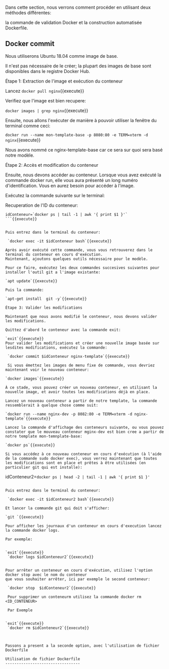 Dans cette section, nous verrons comment procéder en utilisant deux méthodes différentes: 

la commande de validation Docker et la construction automatisée Dockerfile.

Docker commit
-------------

Nous utiliserons Ubuntu 18.04 comme image de base.

Il n'est pas nécessaire de le créer; la plupart des images de base sont disponibles dans le registre Docker Hub.

Étape 1: Extraction de l'image et exécution du conteneur

 Lancez `docker pull nginx`{{execute}}

 Verifiez que l'image est bien recupere:

 `docker images | grep nginx`{{execute}}


Ensuite, nous allons l'exécuter de manière à pouvoir utiliser la fenêtre du terminal comme ceci:


`docker run --name mon-template-base -p 8080:80 -e TERM=xterm -d nginx`{{execute}}

Nous avons nommé ce nginx-template-base car ce sera sur quoi sera basé notre modèle.

Étape 2: Accès et modification du conteneur

Ensuite, nous devons accéder au conteneur. 
Lorsque vous avez exécuté la commande docker run, elle vous aura présenté un long numéro d'identification. 
Vous en aurez besoin pour accéder à l'image. 

Exécutez la commande suivante sur le terminal:

Recuperation de l'ID du conteneur:

```
idConteneur=`docker ps | tail -1 | awk '{ print $1 }'` 
```{{execute}}


Puis entrez dans le terminal du conteneur:

 `docker exec -it $idConteneur bash`{{execute}}

Après avoir exécuté cette commande, vous vous retrouverez dans le terminal du conteneur en cours d'exécution. 
Maintenant, ajoutons quelques outils nécessaire pour le modèle. 

Pour ce faire, exécutez les deux commandes succesives suivantes pour installer l'outil git a l'image existante:

`apt update`{{execute}}

Puis la commande:

`apt-get install  git -y`{{execute}}

Étape 3: Valider les modifications

Maintenant que nous avons modifié le conteneur, nous devons valider les modifications. 

Quittez d'abord le conteneur avec la commande exit:

`exit`{{execute}}
Pour valider les modifications et créer une nouvelle image basée sur lesdites modifications, exécutez la commande:

 `docker commit $idConteneur nginx-template`{{execute}}

 Si vous émettez les images de menu fixe de commande, vous devriez maintenant voir le nouveau conteneur:

`docker images`{{execute}}

À ce stade, vous pouvez créer un nouveau conteneur, en utilisant la nouvelle image, et avoir toutes les modifications déjà en place. 

Lancez un nouveau conteneur a partir de notre template, la commande ressemblerait à quelque chose comme suit:

`docker run --name nginx-dev -p 8082:80 -e TERM=xterm -d nginx-template`{{execute}}

Lancez la commande d'affichage des conteneurs suivante, ou vous pouvez constater que le mouveau conteneur mginx-dev est bien cree a partir de notre template mon-temnplate-base:

`docker ps`{{execute}}

Si vous accédez à ce nouveau conteneur en cours d'exécution (à l'aide de la commande sudo docker exec), vous verrez maintenant que toutes les modifications sont en place et prêtes à être utilisées (en particulier git qui est installe):

```
idConteneur2=`docker ps | head -2 | tail -1 | awk '{ print $1 }'`
```{{execute}}

Puis entrez dans le terminal du conteneur:

 `docker exec -it $idConteneur2 bash`{{execute}}

Et lancer la commande git qui doit s'afficher:

`git `{{execute}}

Pour afficher les journaux d'un conteneur en cours d'execution lancez la commande docker logs.

Par exemple:


`exit`{{execute}}
 `docker logs $idConteneur2`{{execute}}


Pour arrêter un conteneur en cours d'exécution, utilisez l'option docker stop avec le nom du conteneur
que vous souhaiter arrêter, ici par exemple le second conteneur:

 `docker stop  $idConteneur2`{{execute}}

 Pour supprimer un conteneurm utilisez la commande docker rm <ID_CONTENEUR>

 Par Exemple


`exit`{{execute}}
 `docker rm $idConteneur2`{{execute}}



Passons a present a la seconde option, avec l'utilisation de fichier Dockerfile

Utilisation de fichier Dockerfile
---------------------------------







